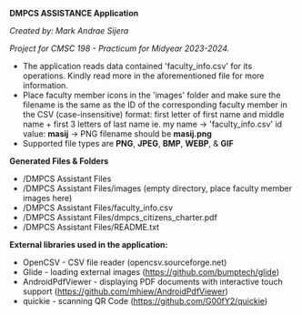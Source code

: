 **DMPCS ASSISTANCE Application**

_Created by: Mark Andrae Sijera_

_Project for CMSC 198 - Practicum for Midyear 2023-2024._
            
- The application reads data contained 'faculty_info.csv' for its operations. Kindly read more in the aforementioned file for more information. 
- Place faculty member icons in the 'images' folder and make sure the filename is the same as the ID of the corresponding faculty member in the CSV (case-insensitive)
        format: first letter of first name and middle name + first 3 letters of last name
        ie. my name -> 'faculty_info.csv' id value: **masij** -> PNG filename should be **masij.png**
- Supported file types are **PNG**, **JPEG**, **BMP**, **WEBP**, & **GIF**
            
**Generated Files & Folders**
- /DMPCS Assistant Files
- /DMPCS Assistant Files/images (empty directory, place faculty member images here)
- /DMPCS Assistant Files/faculty_info.csv
- /DMPCS Assistant Files/dmpcs_citizens_charter.pdf
- /DMPCS Assistant Files/README.txt
            
**External libraries used in the application:**
- OpenCSV - CSV file reader (opencsv.sourceforge.net)
- Glide - loading external images (https://github.com/bumptech/glide)
- AndroidPdfViewer - displaying PDF documents with interactive touch support (https://github.com/mhiew/AndroidPdfViewer)
- quickie - scanning QR Code (https://github.com/G00fY2/quickie)
